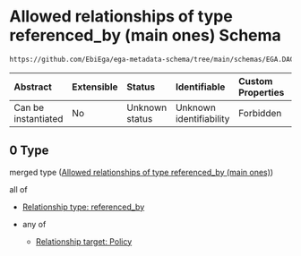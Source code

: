 # Allowed relationships of type referenced\_by (main ones) Schema

```txt
https://github.com/EbiEga/ega-metadata-schema/tree/main/schemas/EGA.DAC.json#/properties/dac_relationships/items/allOf/1/anyOf/0
```



| Abstract            | Extensible | Status         | Identifiable            | Custom Properties | Additional Properties | Access Restrictions | Defined In                                                             |
| :------------------ | :--------- | :------------- | :---------------------- | :---------------- | :-------------------- | :------------------ | :--------------------------------------------------------------------- |
| Can be instantiated | No         | Unknown status | Unknown identifiability | Forbidden         | Allowed               | none                | [EGA.DAC.json\*](../../../schemas/EGA.DAC.json "open original schema") |

## 0 Type

merged type ([Allowed relationships of type referenced\_by (main ones)](ega-8-properties-dac-relationships-items-allof-relationship-constraints-for-a-dac-anyof-allowed-relationships-of-type-referenced_by-main-ones.md))

all of

*   [Relationship type: referenced_by](ega-12-definitions-relationship-type-referenced_by.md "check type definition")

*   any of

    *   [Relationship target: Policy](ega-12-definitions-relationship-target-policy.md "check type definition")
